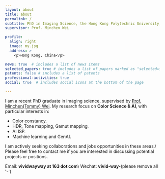 ```yaml
---
layout: about
title: about
permalink: /
subtitle: PhD in Imaging Science, the Hong Kong Polytechnic University, Hong Kong SAR.
supervisor: Prof. Minchen Wei

profile:
  align: right
  image: my.jpg
  address: >
    <p>Hong Kong, China</p>

news: true  # includes a list of news items
selected_papers: true # includes a list of papers marked as "selected={true}"
patents: false # includes a list of patents
professional-activities: true
social: true  # includes social icons at the bottom of the page

---
```


I am a recent PhD graduate in imaging science, supervised by [Prof. Minchen(Tommy) Wei](https://www.polyucolorlab.com/leader.html). My research focus on **Color Science & AI**, with particular interests in:

- Color constancy.
- HDR, Tone mapping, Gamut mapping.
- AI ISP.
- Machine learning and GenAI.

I am actively seeking collaborations and jobs opportunities in these areas.\\
Please feel free to contact me if you are interested in discussing potential projects or positions.

Email: **vividwayway at 163 dot com**\\
Wechat: **vivid-way-**(please remove all '**-**')
